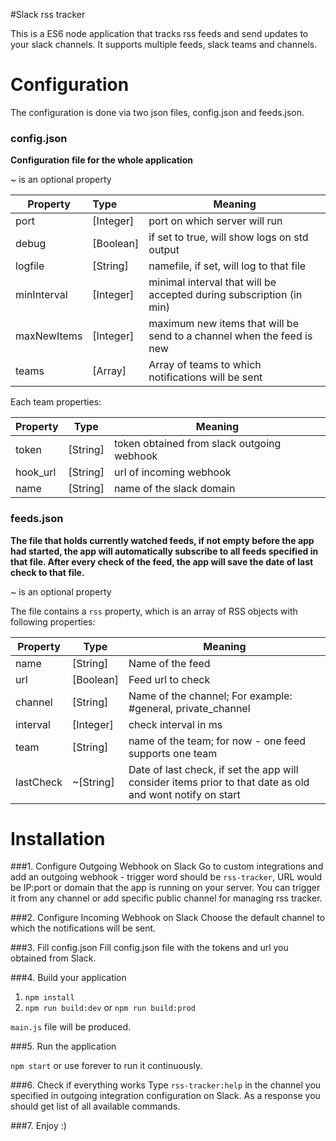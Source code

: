#Slack rss tracker

This is a ES6 node application that tracks rss feeds and send updates to your slack channels. It supports multiple feeds, slack teams and channels. 

# Configuration

The configuration is done via two json files, config.json and feeds.json. 

### config.json
**Configuration file for the whole application**

~ is an optional property

| Property        | Type       | Meaning |
| ------------- |:-------------| ---|
| port     | [Integer] | port on which server will run |
| debug     | [Boolean]      | if set to true, will show logs on std output |
| logfile     | [String]     | namefile, if set, will log to that file |
| minInterval | [Integer]      | minimal interval that will be accepted during subscription (in min) |
| maxNewItems     | [Integer]     | maximum new items that will be send to a channel when the feed is new |
| teams | [Array]      | Array of teams to which notifications will be sent |

Each team properties:

| Property        | Type       | Meaning |
| ------------- |:-------------:| ---|
| token     | [String] | token obtained from slack outgoing webhook|
| hook_url     | [String]      | url of incoming webhook|
| name     | [String]     | name of the slack domain|

### feeds.json
**The file that holds currently watched feeds, if not empty before the app had started, the app will automatically subscribe to all feeds specified in that file. After every check of the feed, the app will save the date of last check to that file.** 

~ is an optional property

The file contains a `rss` property, which is an array of RSS objects with following properties:

| Property        | Type       | Meaning |
| --- |---|---|
| name     | [String] | Name of the feed |
| url     | [Boolean]      | Feed url to check |
| channel     | [String]     | Name of the channel; For example: #general, private_channel |
| interval | [Integer]      | check interval in ms |
| team     | [String]     | name of the team; for now - one feed supports one team |
| lastCheck     | ~[String]     | Date of last check, if set the app will consider items prior to that date as old and wont notify on start |

# Installation

###1. Configure Outgoing Webhook on Slack
Go to custom integrations and add an outgoing webhook - trigger word should be `rss-tracker`, URL would be IP:port or domain that the app is running on your server. You can trigger it from any channel or add specific public channel for managing rss tracker.

###2. Configure Incoming Webhook on Slack
Choose the default channel to which the notifications will be sent. 

###3. Fill config.json
Fill config.json file with the tokens and url you obtained from Slack. 

###4. Build your application

1. `npm install`
2. `npm run build:dev` or `npm run build:prod`

`main.js` file will be produced.

###5. Run the application

`npm start` or use forever to run it continuously. 

###6. Check if everything works
Type `rss-tracker:help` in the channel you specified in outgoing integration configuration on Slack. As a response you should get list of all available commands.

###7. Enjoy :)
